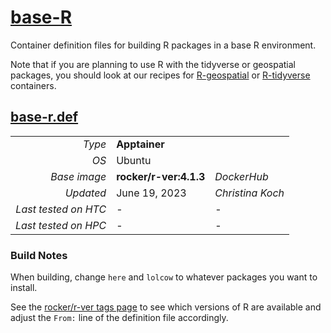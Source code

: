 # [base-R](/software/R/base-R)

Container definition files for building R packages in a base R 
environment. 

Note that if you are planning to use R with the tidyverse or geospatial
packages, you should look at our recipes for [R-geospatial](../geospatial) 
or [R-tidyverse](../tidyverse) containers. 

## [base-r.def](base-R.def)

| | | |
| ---: | :--- | :--- |
| *Type* | **Apptainer** | |
| *OS* | Ubuntu | |
| *Base image* | **rocker/r-ver:4.1.3** | *DockerHub* |
| *Updated* | June 19, 2023 | *Christina Koch* |
| *Last tested on HTC* | - | - |
| *Last tested on HPC* | - | - |

### Build Notes

When building, change `here` and `lolcow`
to whatever packages you want to install. 

See the [rocker/r-ver tags 
page](https://hub.docker.com/r/rocker/r-ver/tags) 
to see which versions of R are available
and adjust the `From:` line of the definition file accordingly.  
